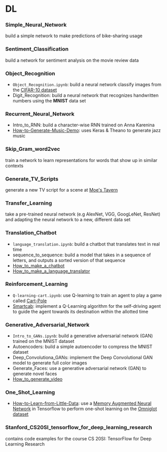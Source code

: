 # DL

### Simple_Neural_Network
build a simple network to make predictions of bike-sharing usage

### Sentiment_Classification
build a network for sentiment analysis on the movie review data

### Object_Recognition
* `Object_Recognition.ipynb`: build a neural network classify images from the [CIFAR-10 dataset](https://www.cs.toronto.edu/~kriz/cifar.html)
* Digit_Recognition: build a neural network that recognizes handwritten numbers using the **MNIST** data set

### Recurrent_Neural_Network
* Intro_to_RNN: build a character-wise RNN trained on Anna Karenina
* [How-to-Generate-Music-Demo](https://github.com/llSourcell/How-to-Generate-Music-Demo): uses Keras & Theano to generate jazz music

### Skip_Gram_word2vec
train a network to learn representations for words that show up in similar contexts

### Generate_TV_Scripts
generate a new TV script for a scene at [Moe's Tavern](https://simpsonswiki.com/wiki/Moe's_Tavern)

### Transfer_Learning
take a pre-trained neural network (e.g AlexNet, VGG, GoogLeNet, ResNet) and adapting the neural network to a new, different data set

### Translation_Chatbot
* `language_translation.ipynb`: build a chatbot that translates text in real time
* sequence_to_sequence: build a model that takes in a sequence of letters, and outputs a sorted version of that sequence
* [How_to_make_a_chatbot](https://github.com/llSourcell/How_to_make_a_chatbot)
* [How_to_make_a_language_translator](https://github.com/llSourcell/How_to_make_a_language_translator)

### Reinforcement_Learning
* `Q-learning-cart.ipynb`: use Q-learning to train an agent to play a game called [Cart-Pole](https://gym.openai.com/envs/CartPole-v0)
* [Smartcab](https://github.com/udacity/machine-learning/tree/master/projects/smartcab): implement a Q-Learning algorithm for the self-driving agent to guide the agent towards its destination within the allotted time

### Generative_Adversarial_Network
* `Intro_to_GANs.ipynb`: build a generative adversarial network (GAN) trained on the MNIST dataset
* Autoencoders: build a simple autoencoder to compress the MNIST dataset
* Deep_Convolutiona_GANs: implement the Deep Convolutional GAN model to generate full color images
* Generate_Faces: use a generative adversarial network (GAN) to generate novel faces
* [How_to_generate_video](https://github.com/llSourcell/how_to_generate_video)

### One_Shot_Learning
* [How-to-Learn-from-Little-Data](https://github.com/llSourcell/How-to-Learn-from-Little-Data): use a [Memory Augmented Neural Network](https://arxiv.org/abs/1605.06065) in Tensorflow to perform one-shot learning on the [Omniglot dataset](https://github.com/brendenlake/omniglot)

### Stanford_CS20SI_tensorflow_for_deep_learning_research
contains code examples for the course CS 20SI: TensorFlow for Deep Learning Research
